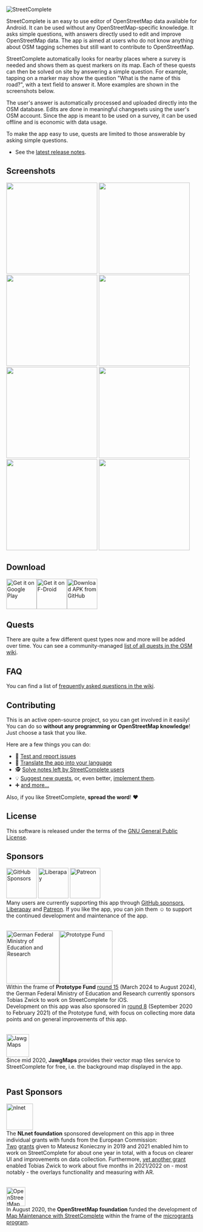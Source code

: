 ![StreetComplete](http://www.westnordost.de/streetcomplete/featureGraphic.png)

StreetComplete is an easy to use editor of OpenStreetMap data available for Android. It can be used without any OpenStreetMap-specific knowledge. It asks simple questions, with answers directly used to edit and improve OpenStreetMap data. The app is aimed at users who do not know anything about OSM tagging schemes but still want to contribute to OpenStreetMap.

StreetComplete automatically looks for nearby places where a survey is needed and shows them as quest markers on its map. Each of these quests can then be solved on site by answering a simple question. For example, tapping on a marker may show the question "What is the name of this road?", with a text field to answer it.
More examples are shown in the screenshots below.

The user's answer is automatically processed and uploaded directly into the OSM database. Edits are done in meaningful changesets using the user's OSM account.
Since the app is meant to be used on a survey, it can be used offline and is
economic with data usage.

To make the app easy to use, quests are limited to those answerable by asking simple questions.

* See the [latest release notes](https://github.com/streetcomplete/StreetComplete/releases).

## Screenshots
<img src="metadata/en/images/phoneScreenshots/screenshot1.png" width="240"/> <img src="metadata/en/images/phoneScreenshots/screenshot2.png" width="240"/> <img src="metadata/en/images/phoneScreenshots/screenshot3.png" width="240"/> <img src="metadata/en/images/phoneScreenshots/screenshot4.png" width="240"/> <img src="metadata/en/images/phoneScreenshots/screenshot5.png" width="240"/> <img src="metadata/en/images/phoneScreenshots/screenshot6.png" width="240"/> <img src="metadata/en/images/phoneScreenshots/screenshot7.png" width="240"/> <img src="metadata/en/images/phoneScreenshots/screenshot8.png" width="240"/>

## Download

[<img src="https://play.google.com/intl/en_us/badges/images/generic/en_badge_web_generic.png" alt="Get it on Google Play" height="80">](https://play.google.com/store/apps/details?id=de.westnordost.streetcomplete)[<img src="https://fdroid.gitlab.io/artwork/badge/get-it-on.png" alt="Get it on F-Droid" height="80">](https://f-droid.org/packages/de.westnordost.streetcomplete/)[<img src="https://user-images.githubusercontent.com/663460/26973090-f8fdc986-4d14-11e7-995a-e7c5e79ed925.png" alt="Download APK from GitHub" height="80">](https://github.com/streetcomplete/StreetComplete/releases/latest)

## Quests

There are quite a few different quest types now and more will be added over time.
You can see a community-managed [list of all quests in the OSM wiki](https://wiki.openstreetmap.org/wiki/StreetComplete/Quests).

## FAQ

You can find a list of [frequently asked questions in the wiki](https://wiki.openstreetmap.org/wiki/StreetComplete/FAQ).

## Contributing

This is an active open-source project, so you can get involved in it easily!
You can do so **without any programming or OpenStreetMap knowledge**! Just choose a task that you like.

Here are a few things you can do:
* 🐛 [Test and report issues](CONTRIBUTING.md#testing-and-reporting-issues)
* 📃 [Translate the app into your language](CONTRIBUTING.md#translating-the-app)
* 🕵️ [Solve notes left by StreetComplete users](CONTRIBUTING.md#solving-notes)
* 💡 [Suggest new quests](CONTRIBUTING.md#suggesting-new-quests), or, even better, [implement them](CONTRIBUTING.md#developing-new-quests).
* ➕ [and more…](CONTRIBUTING.md)

Also, if you like StreetComplete, **spread the word**! ❤️

## License

This software is released under the terms of the [GNU General Public License](http://www.gnu.org/licenses/gpl-3.0.html).

## Sponsors

<a href="https://github.com/sponsors/westnordost"><picture><source media="(prefers-color-scheme: dark)" srcset=".github/images/logo_github_dark.svg"><img alt="GitHub Sponsors" width="80" src=".github/images/logo_github.svg"></picture></a> <a href="https://liberapay.com/westnordost"><img src=".github/images/logo_liberapay.svg" alt="Liberapay" width="80"/></a> <a href="https://www.patreon.com/westnordost"><picture><source media="(prefers-color-scheme: dark)" srcset=".github/images/logo_patreon_dark.svg"><img alt="Patreon" width="80" src=".github/images/logo_patreon.svg"></picture></a><br/>
Many users are currently supporting this app through <a href="https://github.com/sponsors/westnordost">GitHub sponsors</a>, <a href="https://liberapay.com/westnordost">Liberapay</a> and <a href="https://www.patreon.com/westnordost">Patreon</a>. If you like the app, you can join them ☺️ to support the continued development and maintenance of the app.<br/>
<br/>

<a href="https://bmbf.de/"><img src=".github/images/logo_bmbf.png" alt="German Federal Ministry of Education and Research" height="140"/></a><a href="https://prototypefund.de/"><img src=".github/images/logo_prototypefund.svg" alt="Prototype Fund" height="140"/></a><br/>
Within the frame of **Prototype Fund** <a href="https://prototypefund.de/en/project/streetcomplete-for-ios/">round 15</a> (March 2024 to August 2024), the German Federal Ministry of Education and Research currently sponsors Tobias Zwick to work on StreetComplete for iOS.<br/>
Development on this app was also sponsored in <a href="https://prototypefund.de/en/project/streetcomplete/">round 8</a> (September 2020 to February 2021) of the Prototype fund, with focus on collecting more data points and on general improvements of this app.<br/>
<br/>

<a href="https://www.jawg.io"><img src=".github/images/logo_jawgmaps.png" alt="JawgMaps" height="60"/></a><br>
Since mid 2020, **JawgMaps** provides their vector map tiles service to StreetComplete for free, i.e. the background map displayed in the app.<br/>
<br/>

## Past Sponsors

<a href="https://nlnet.nl/discovery/"><img src=".github/images/logo_nlnet.svg" alt="nlnet" height="70"/></a><br/>
The **NLnet foundation** sponsored development on this app in three individual grants with funds from the European Commission:<br/>
<a href="https://www.openstreetmap.org/user/Mateusz%20Konieczny/diary/368849">Two</a> <a href="https://www.openstreetmap.org/user/Mateusz%20Konieczny/diary/397825">grants</a> given to Mateusz Konieczny in 2019 and 2021 enabled him to work on StreetComplete for about one year in total, with a focus on clearer UI and improvements on data collection.
Furthermore, <a href="https://nlnet.nl/project/StreetComplete-Together/">yet another grant</a> enabled Tobias Zwick to work about five months in 2021/2022 on - most notably - the overlays functionality and measuring with AR.<br/>
<br/>

<a href="https://osmfoundation.org/"><img src=".github/images/logo_osmf.png" alt="OpenStreetMap foundation" height="50"/></a><br/>
In August 2020, the **OpenStreetMap foundation** funded the development of <a href="https://wiki.openstreetmap.org/wiki/Microgrants/Microgrants_2020/Proposal/Map_Maintenance_with_StreetComplete">Map Maintenance with StreetComplete</a> within the frame of the <a href="https://blog.openstreetmap.org/2020/07/01/osmf-microgrants-program-congratulations-to-selected-projects/">microgrants program</a>.<br/>
